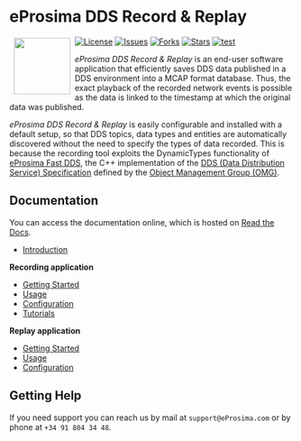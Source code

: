 # eProsima DDS Record & Replay

<a href="http://www.eprosima.com"><img src="https://encrypted-tbn3.gstatic.com/images?q=tbn:ANd9GcSd0PDlVz1U_7MgdTe0FRIWD0Jc9_YH-gGi0ZpLkr-qgCI6ZEoJZ5GBqQ" align="left" hspace="8" vspace="2" width="100" height="100" ></a>

[![License](https://img.shields.io/github/license/eProsima/DDS-Recorder.svg)](https://opensource.org/licenses/Apache-2.0)
[![Issues](https://img.shields.io/github/issues/eProsima/DDS-Recorder.svg)](https://github.com/eProsima/DDS-Recorder/issues)
[![Forks](https://img.shields.io/github/forks/eProsima/DDS-Recorder.svg)](https://github.com/eProsima/DDS-Recorder/network/members)
[![Stars](https://img.shields.io/github/stars/eProsima/DDS-Recorder.svg)](https://github.com/eProsima/DDS-Recorder/stargazers)
[![test](https://github.com/eProsima/DDS-Recorder/actions/workflows/test.yml/badge.svg)](https://github.com/eProsima/DDS-Recorder/actions/workflows/test.yml)

*eProsima DDS Record & Replay* is an end-user software application that efficiently saves DDS data published in a DDS environment into a MCAP format database.
Thus, the exact playback of the recorded network events is possible as the data is linked to the timestamp at which the original data was published.

*eProsima DDS Record & Replay* is easily configurable and installed with a default setup, so that DDS topics, data types and entities are automatically discovered without the need to specify the types of data recorded.
This is because the recording tool exploits the DynamicTypes functionality of [eProsima Fast DDS](https://fast-dds.docs.eprosima.com), the C++ implementation of the [DDS (Data Distribution Service) Specification](https://www.omg.org/spec/DDS/About-DDS/) defined by the [Object Management Group (OMG)](https://www.omg.org/).


## Documentation

You can access the documentation online, which is hosted on [Read the Docs](https://dds-recorder.readthedocs.io/).

* [Introduction](https://dds-recorder.readthedocs.io/en/latest/)

**Recording application**

* [Getting Started](https://dds-recorder.readthedocs.io/en/latest/rst/recording/getting_started/getting_started.html)
* [Usage](https://dds-recorder.readthedocs.io/en/latest/rst/recording/usage/usage.html)
* [Configuration](https://dds-recorder.readthedocs.io/en/latest/rst/recording/usage/configuration.html)
* [Tutorials](https://dds-recorder.readthedocs.io/en/latest/rst/recording/tutorials/tutorials.html)

**Replay application**

* [Getting Started](https://dds-recorder.readthedocs.io/en/latest/rst/replaying/getting_started/getting_started.html)
* [Usage](https://dds-recorder.readthedocs.io/en/latest/rst/replaying/usage/usage.html)
* [Configuration](https://dds-recorder.readthedocs.io/en/latest/rst/replaying/usage/configuration.html)

## Getting Help

If you need support you can reach us by mail at `support@eProsima.com` or by phone at `+34 91 804 34 48`.
